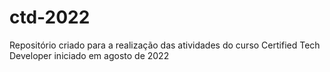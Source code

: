 # ctd-2022
Repositório criado para a realização das atividades do curso Certified Tech Developer iniciado em agosto de 2022
